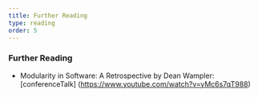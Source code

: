 ```yaml
---
title: Further Reading 
type: reading
order: 5
---
```


### Further Reading

 -  Modularity in Software: A Retrospective by Dean Wampler: [conferenceTalk] (https://www.youtube.com/watch?v=yMc6s7qT988)
